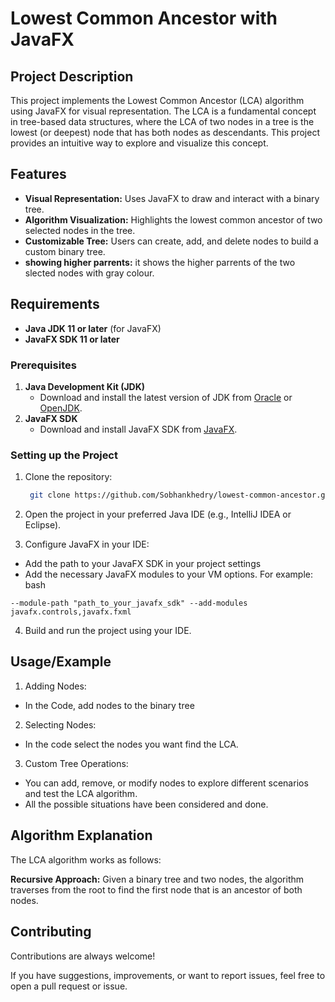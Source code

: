 # Lowest Common Ancestor with JavaFX

## Project Description

This project implements the Lowest Common Ancestor (LCA) algorithm using JavaFX for visual representation. The LCA is a fundamental concept in tree-based data structures, where the LCA of two nodes in a tree is the lowest (or deepest) node that has both nodes as descendants. This project provides an intuitive way to explore and visualize this concept.
## Features

- **Visual Representation:** Uses JavaFX to draw and interact with a binary tree.
- **Algorithm Visualization:** Highlights the lowest common ancestor of two selected nodes in the tree.
- **Customizable Tree:** Users can create, add, and delete nodes to build a custom binary tree.
- **showing higher parrents:** it shows the higher parrents of the two slected nodes with gray colour.
## Requirements

- **Java JDK 11 or later** (for JavaFX)
- **JavaFX SDK 11 or later**



### Prerequisites

1. **Java Development Kit (JDK)**
   - Download and install the latest version of JDK from [Oracle](https://www.oracle.com/java/technologies/javase-downloads.html) or [OpenJDK](https://jdk.java.net/).
2. **JavaFX SDK**
   - Download and install JavaFX SDK from [JavaFX](https://openjfx.io/).
### Setting up the Project

1. Clone the repository:

   ```bash
    git clone https://github.com/Sobhankhedry/lowest-common-ancestor.git
   ```
2. Open the project in your preferred Java IDE (e.g., IntelliJ IDEA or Eclipse).
3. Configure JavaFX in your IDE:
- Add the path to your JavaFX SDK in your project settings
- Add the necessary JavaFX modules to your VM options. For example:
bash
```
--module-path "path_to_your_javafx_sdk" --add-modules javafx.controls,javafx.fxml
```
4. Build and run the project using your IDE.
## Usage/Example


1. Adding Nodes:
- In the Code, add nodes to the binary tree
2. Selecting Nodes:
- In the code select the nodes you want find the LCA.
3. Custom Tree Operations:
- You can add, remove, or modify nodes to explore different scenarios and test the LCA algorithm.
- All the possible situations have been considered and done.

## Algorithm Explanation


The LCA algorithm works as follows:

**Recursive Approach:** Given a binary tree and two nodes, the algorithm traverses from the root to find the first node that is an ancestor of both nodes.

## Contributing

Contributions are always welcome!

If you have suggestions, improvements, or want to report issues, feel free to open a pull request or issue.



   
